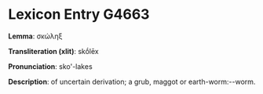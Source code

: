 # Lexicon Entry G4663

**Lemma**: σκώληξ

**Transliteration (xlit)**: skṓlēx

**Pronunciation**: sko'-lakes

**Description**:
of uncertain derivation; a grub, maggot or earth-worm:--worm.
